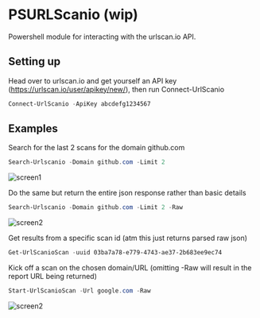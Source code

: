 # PSURLScanio (wip)
Powershell module for interacting with the urlscan.io API.

## Setting up
Head over to urlscan.io and get yourself an API key (https://urlscan.io/user/apikey/new/), then run Connect-UrlScanio
```powershell
Connect-UrlScanio -ApiKey abcdefg1234567
```

## Examples
Search for the last 2 scans for the domain github.com
```powershell
Search-Urlscanio -Domain github.com -Limit 2
```
![screen1](https://i.imgur.com/2V8YlFQ.gif)

Do the same but return the entire json response rather than basic details
```powershell
Search-Urlscanio -Domain github.com -Limit 2 -Raw
```
![screen2](https://i.imgur.com/p6wIFSF.gif)


Get results from a specific scan id (atm this just returns parsed raw json)
```powershell
Get-UrlScanioScan -uuid 03ba7a78-e779-4743-ae37-2b683ee9ec74
```

Kick off a scan on the chosen domain/URL (omitting -Raw will result in the report URL being returned)
```powershell
Start-UrlScanioScan -Url google.com -Raw
```
![screen2](https://i.imgur.com/cyVxskb.gif)